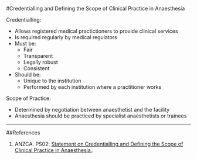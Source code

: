 #Credentialling and Defining the Scope of Clinical Practice in Anaesthesia

Credentialling:
* Allows registered medical practictioners to provide clinical services
* Is required regularly by medical regulators
* Must be:
	* Fair
	* Transparent
	* Legally robust
	* Consistent
* Should be:
	* Unique to the institution
	* Performed by each institution where a practitioner works
	

Scope of Practice:
* Determined by negotiation between anaesthetist and the facility
* Anaesthesia should be practiced by specialist anaesthetists or trainees

---
##References
1. ANZCA. PS02: [Statement on Credentialling and Defining the Scope of Clinical Practice in Anaesthesia.](http://www.anzca.edu.au/Documents/ps02-2006-statement-on-credentialling-and-defining.pdf).
